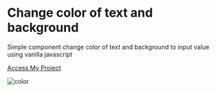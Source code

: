 # Change color of text and background 
 Simple component change color of text and background to input value using vanilla javascript 
 

 
 [Access My Project](https://jelsonjay.github.io/form-js/)
 
 ![color](https://user-images.githubusercontent.com/50907905/89583394-29d4d580-d832-11ea-9f63-55e76d299a1f.png)

